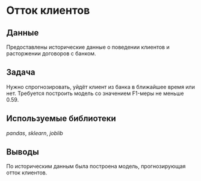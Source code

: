 # Отток клиентов

## Данные
Предоставлены исторические данные о поведении клиентов и расторжении договоров с банком.
## Задача
Нужно спрогнозировать, уйдёт клиент из банка в ближайшее время или нет.
Требуется построить модель со значением F1-меры не меньше 0.59.
## Используемые библиотеки
*pandas*, *sklearn*, *joblib* 

## Выводы
По историческим данным была построена модель, прогнозирующая отток клиентов.


